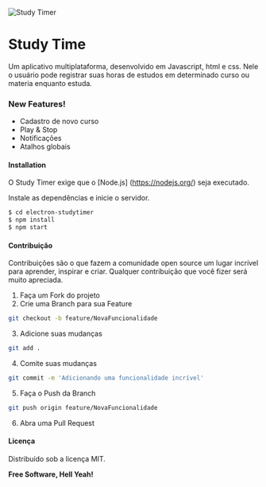 ![Study Timer](https://i.ibb.co/XV776jz/study-timer.png "Study Timer")

# Study Time

Um aplicativo multiplataforma, desenvolvido em Javascript, html e css. Nele o usuário pode registrar suas horas de estudos em determinado curso ou materia enquanto estuda.

### New Features!

  - Cadastro de novo curso
  - Play & Stop
  - Notificações
  - Atalhos globais

#### Installation

O Study Timer exige que o [Node.js] (https://nodejs.org/) seja executado.

Instale as dependências e inicie o servidor.

```sh
$ cd electron-studytimer
$ npm install
$ npm start
```

#### Contribuição
Contribuições são o que fazem a comunidade open source um lugar incrível para aprender, inspirar e criar. Qualquer contribuição que você fizer será muito apreciada.

1. Faça um Fork do projeto
2. Crie uma Branch para sua Feature 
```sh
git checkout -b feature/NovaFuncionalidade
```
3. Adicione suas mudanças
```sh
git add .
```
4. Comite suas mudanças
```sh
git commit -m 'Adicionando uma funcionalidade incrível'
```
5. Faça o Push da Branch 
```sh
git push origin feature/NovaFuncionalidade
```
6. Abra uma Pull Request

#### Licença
Distribuído sob a licença MIT.

**Free Software, Hell Yeah!**
